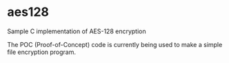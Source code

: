 # aes128
Sample C implementation of AES-128 encryption

The POC (Proof-of-Concept) code is currently being used to make a simple file encryption program.
